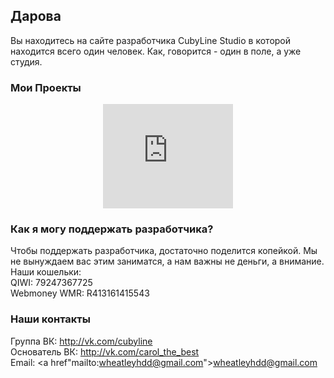 ## Дарова

Вы находитесь на сайте разработчика CubyLine Studio в которой находится всего один человек. Как, говорится - один в поле, а уже студия.

### Мои Проекты

<center><iframe frameborder="0" src="https://itch.io/embed/308553" width="208" height="167"></iframe></center>


### Как я могу поддержать разработчика?

Чтобы поддержать разработчика, достаточно поделится копейкой. Мы не вынуждаем вас этим заниматся, а нам важны не деньги, а внимание.<br>
Наши кошельки:<br>
QIWI: 79247367725<br>
Webmoney WMR: R413161415543

### Наши контакты

Группа ВК: http://vk.com/cubyline <br>
Основатель ВК: http://vk.com/carol_the_best <br>
Email: <a href"mailto:wheatleyhdd@gmail.com">wheatleyhdd@gmail.com</a>
